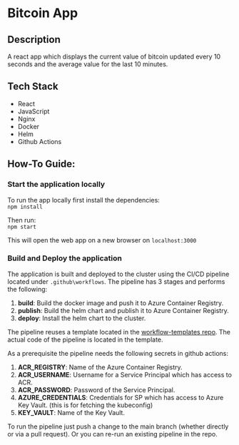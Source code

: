 # Bitcoin App

## Description

A react app which displays the current value of bitcoin updated every 10 seconds and the average value for the last 10 minutes.

## Tech Stack
* React
* JavaScript
* Nginx
* Docker
* Helm
* Github Actions

## How-To Guide:
### Start the application locally
To run the app locally first install the dependencies:\
`npm install`

Then run:\
`npm start`

This will open the web app on a new browser on `localhost:3000`

### Build and Deploy the application
The application is built and deployed to the cluster using the CI/CD pipeline located under `.github\workflows`.
The pipeline has 3 stages and performs the following:
1. **build**: Build the docker image and push it to Azure Container Registry.
2. **publish**: Build the helm chart and publish it to Azure Container Registry.
3. **deploy**: Install the helm chart to the cluster.

The pipeline reuses a template located in the [workflow-templates repo](https://github.com/AkyshBaymuhammedov/workflow-templates). 
The actual code of the pipeline is located in the template.

As a prerequisite the pipeline needs the following secrets in github actions:
1. **ACR_REGISTRY**: Name of the Azure Container Registry.
2. **ACR_USERNAME**: Username for a Service Principal which has access to ACR.
3. **ACR_PASSWORD**: Password of the Service Principal.
4. **AZURE_CREDENTIALS**: Credentials for SP which has access to Azure Key Vault. (this is for fetching the kubeconfig)
5. **KEY_VAULT**: Name of the Key Vault.


To run the pipeline just push a change to the main branch (whether directly or via a pull request).
Or you can re-run an existing pipeline in the repo.
